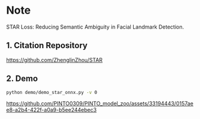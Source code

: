 # Note

STAR Loss: Reducing Semantic Ambiguity in Facial Landmark Detection.

## 1. Citation Repository

  https://github.com/ZhenglinZhou/STAR


## 2. Demo

```bash
python demo/demo_star_onnx.py -v 0
```

https://github.com/PINTO0309/PINTO_model_zoo/assets/33194443/0157aee8-a2b4-422f-a0a9-b5ee244ebec3
